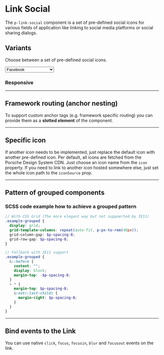 # Link Social

The `p-link-social` component is a set of pre-defined social icons for various fields of application like linking to social media platforms or social sharing dialogs.

## Variants

Choose between a set of pre-defined social icons.

<Playground :markup="variants" :config="config">
  <select v-model="icon" @change="setLabel">
    <option disabled>Select a social platform</option>
    <option value="logo-facebook">Facebook</option>
    <option value="logo-google">Google</option>
    <option value="logo-instagram">Instagram</option>
    <option value="logo-linkedin">LinkedIn</option>
    <option value="logo-pinterest">Pinterest</option>
    <option value="logo-twitter">Twitter</option>
    <option value="logo-wechat">WeChat</option>
    <option value="logo-whatsapp">WhatsApp</option>
    <option value="logo-xing">XING</option>
    <option value="logo-youtube">YouTube</option>
  </select>
</Playground>

### Responsive

<Playground :markup="responsive" :config="config"></Playground>

---

## Framework routing (anchor nesting)

To support custom anchor tags (e.g. framework specific routing) you can provide them as a **slotted element** of the component. 

<Playground :markup="routing" :config="config"></Playground>

---

## Specific icon
If another icon needs to be implemented, just replace the default icon with another pre-defined icon. Per default, all icons are fetched from the Porsche Design System CDN. Just choose an icon name from the `icon` property. If you need to link to another icon hosted somewhere else, just set the whole icon path to the `iconSource` prop.

<Playground :markup="iconMarkup" :config="config"></Playground>

--- 

## Pattern of grouped components 

<Playground :markup="grouped" :config="config"></Playground>

### SCSS code example how to achieve a grouped pattern

```scss  
// With CSS Grid (The more elegant way but not suppoerted by IE11)
.example-grouped {
  display: grid;
  grid-template-columns: repeat(auto-fit, p-px-to-rem(48px));
  grid-column-gap: $p-spacing-8;
  grid-row-gap: $p-spacing-8;
}

// Fallback with IE11 support
.example-grouped {
  &::before {
    content: "";
    display: block;
    margin-top: -$p-spacing-8;
  }
  > * {
    margin-top: $p-spacing-8;
    &:not(:last-child) {
      margin-right: $p-spacing-8;
    }
  }
}
``` 

---

## Bind events to the Link
You can use native `click`, `focus`, `focusin`, `blur` and `focusout` events on the link.

<Playground :markup="events" :config="config"></Playground>

<script lang="ts">
  import Vue from 'vue';
  import Component from 'vue-class-component';
  
  @Component
  export default class Code extends Vue {
    config = { themeable: true, spacing: 'inline' };
    
    icon = 'logo-facebook';
    label = 'Facebook';
    
    get variants() {
      return `<p-link-social href="https://example.com" icon="${this.icon}" target="_blank" rel="nofollow noopener">${this.label}</p-link-social>
<p-link-social href="https://example.com" hide-label="true" icon="${this.icon}" target="_blank" rel="nofollow noopener">${this.label}</p-link-social>`;
    }
    
    responsive =
`<p-link-social href="https://www.facebook.com/" icon="logo-facebook" hide-label="{ base: true, l: false }" target="_blank" rel="nofollow noopener">Facebook</p-link-social>`;
    
    routing =
`<p-link-social icon="logo-facebook">
  <a href="https://www.facebook.com/" target="_blank" rel="nofollow noopener">Facebook</a>
</p-link-social>`;

    iconMarkup =
`<p-link-social href="https://example.com" icon="logo-tumblr" target="_blank" rel="nofollow noopener">Tumblr</p-link-social>
<p-link-social href="https://example.com" icon-source="${require('./assets/icon-custom-kaixin.svg')}" hide-label="true" target="_blank" rel="nofollow noopener">Kaixin</p-link-social>`;

    grouped =
`<div class="example-grouped">
<p-link-social href="https://www.facebook.com/" icon="logo-facebook" hide-label="true" target="_blank" rel="nofollow noopener">Facebook</p-link-social>
<p-link-social href="https://www.google.com/" icon="logo-google" hide-label="true" target="_blank" rel="nofollow noopener">Google</p-link-social>
<p-link-social href="https://www.instagram.com/" icon="logo-instagram" hide-label="true" target="_blank" rel="nofollow noopener">Instagram</p-link-social>
<p-link-social href="https://www.linkedin.com/" icon="logo-linkedin" hide-label="true" target="_blank" rel="nofollow noopener">LinkedIn</p-link-social>
<p-link-social href="https://www.pinterest.com/" icon="logo-pinterest" hide-label="true" target="_blank" rel="nofollow noopener">Pinterest</p-link-social>
<p-link-social href="https://www.twitter.com/" icon="logo-twitter" hide-label="true" target="_blank" rel="nofollow noopener">Twitter</p-link-social>
<p-link-social href="https://www.wechat.com/" icon="logo-wechat" hide-label="true" target="_blank" rel="nofollow noopener">Wechat</p-link-social>
<p-link-social href="https://wa.me/491525557912" icon="logo-whatsapp" hide-label="true" target="_blank" rel="nofollow noopener">Whatsapp</p-link-social>
<p-link-social href="https://www.xing.com" icon="logo-xing" hide-label="true" target="_blank" rel="nofollow noopener">XING</p-link-social>
<p-link-social href="https://www.youtube.com" icon="logo-youtube" hide-label="true" target="_blank" rel="nofollow noopener">Youtube</p-link-social>
</div>`;

    events =
`<p-link-social
  href="https://www.facebook.com/"
  icon="logo-facebook"
  onclick="alert('click'); return false;"
  onfocus="console.log('focus')"
  onfocusin="console.log('focusin')"
  onblur="console.log('blur')"
  onfocusout="console.log('focusout')"
  target="_blank" 
  rel="nofollow noopener"
>Facebook</p-link-social>`;

    setLabel(e: ChangeEvent) {
      this.label = options[e.target.options.selectedIndex].textContent;
    };
  }
</script>

<style scoped lang="scss">
  @import "~@porsche-design-system/utilities/scss";
  
  ::v-deep .example-link {
    display: inline-block;
    outline: none;
    text-decoration: none;
  }
  
  ::v-deep .example-grouped {
    &::before {
      content: "";
      display: block;
      margin-top: -$p-spacing-8;
    }
    > * {
      margin-top: $p-spacing-8;
      &:not(:last-child) {
        margin-right: $p-spacing-8;
      }
    }
  }
</style>